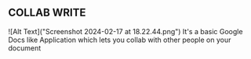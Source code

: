 ## COLLAB WRITE
![Alt Text]("Screenshot 2024-02-17 at 18.22.44.png")
It's a basic Google Docs like Application which lets you collab with other people on your document